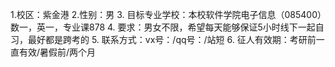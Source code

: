 1.校区：紫金港
2.性别：男
3. 目标专业学校：本校软件学院电子信息（085400）数一，英一，专业课878
4. 要求：男女不限，希望每天能够保证5小时线下一起自习，最好都是跨考的
5. 联系方式：vx号：/qq号：/站短
6. 征人有效期：考研前一直有效/暑假前/两个月